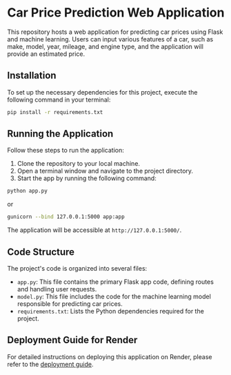 # Car Price Prediction Web Application

This repository hosts a web application for predicting car prices using Flask and machine learning. Users can input various features of a car, such as make, model, year, mileage, and engine type, and the application will provide an estimated price.

## Installation

To set up the necessary dependencies for this project, execute the following command in your terminal:

```bash
pip install -r requirements.txt
```

## Running the Application

Follow these steps to run the application:

1. Clone the repository to your local machine.
2. Open a terminal window and navigate to the project directory.
3. Start the app by running the following command:

```bash
python app.py
```

or

```bash
gunicorn --bind 127.0.0.1:5000 app:app
```

The application will be accessible at `http://127.0.0.1:5000/`.

## Code Structure

The project's code is organized into several files:

* `app.py`: This file contains the primary Flask app code, defining routes and handling user requests.
* `model.py`: This file includes the code for the machine learning model responsible for predicting car prices.
* `requirements.txt`: Lists the Python dependencies required for the project.

## Deployment Guide for Render

For detailed instructions on deploying this application on Render, please refer to the [deployment guide](https://scribehow.com/shared/Step-by-Step_Guide_Deploying_a_Car_Valuation_Web_Service_on_Render__NY7HuHVVRwWmOwbWT70vPw).